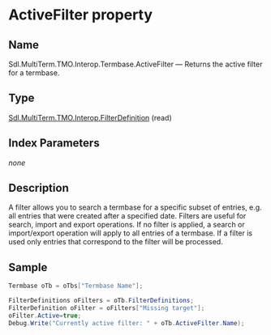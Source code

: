 #  ActiveFilter property

## Name

Sdl.MultiTerm.TMO.Interop.Termbase.ActiveFilter —          Returns the active filter for a termbase.

## Type

[Sdl.MultiTerm.TMO.Interop.FilterDefinition](Sdl.MultiTerm.TMO.Interop.FilterDefinition.md)
(read)


## Index Parameters
*none*

## Description

A filter allows you to search a termbase for a specific subset of entries, e.g. all entries that were created after a specified date. Filters are useful for search, import and export operations. If no filter is applied, a search or import/export operation will apply to all entries of a termbase. If a filter is used only entries that correspond to the filter will be processed.

## Sample


```cs
Termbase oTb = oTbs["Termbase Name"];

FilterDefinitions oFilters = oTb.FilterDefinitions;
FilterDefinition oFilter = oFilters["Missing target"];
oFilter.Active=true;
Debug.Write("Currently active filter: " + oTb.ActiveFilter.Name);
```
